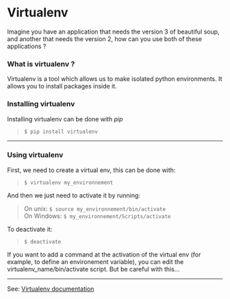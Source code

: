 # Virtualenv

Imagine you have an application that needs the version 3 of beautiful soup, and another that needs the version 2, how can you use both of these applications ? 

### What is virtualenv ?
Virtualenv is a tool which allows us to make isolated python environments. It allows you to install packages inside it.

### Installing virtualenv
Installing virtualenv can be done with *pip*<br>
> `$ pip install virtualenv`

***
### Using virtualenv

First, we need to create a virtual env, this can be done with:<br>
> `$ virtualenv my_environnement`<br>

And then we just need to activate it by running: <br>
> On unix: `$ source my_environnement/bin/activate`<br>
> On Windows: `$ my_environnement/Scripts/activate`

To deactivate it:
> `$ deactivate`

If you want to add a command at the activation of the virtual env (for example, to define an environement variable), you can edit the virtualenv_name/bin/activate script. But be careful with this...

***
See: <a href="https://docs.python-guide.org/dev/virtualenvs/">Virtualenv documentation</a>
